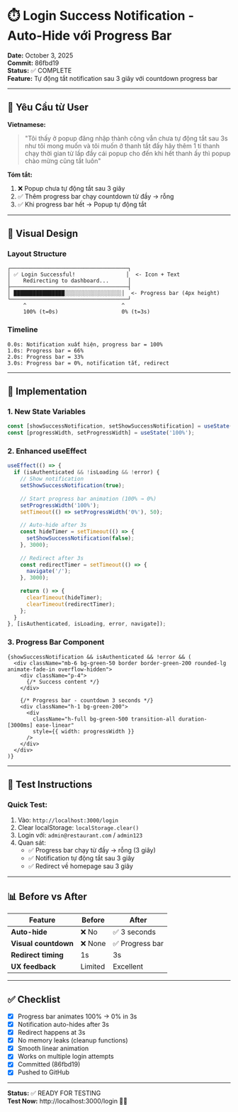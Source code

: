 # ⏱️ Login Success Notification - Auto-Hide với Progress Bar

**Date:** October 3, 2025  
**Commit:** 86fbd19  
**Status:** ✅ COMPLETE  
**Feature:** Tự động tắt notification sau 3 giây với countdown progress bar

---

## 🎯 Yêu Cầu từ User

**Vietnamese:**
> "Tôi thấy ở popup đăng nhập thành công vẫn chưa tự động tắt sau 3s như tôi mong muốn và tôi muốn ở thanh tắt đấy hãy thêm 1 tí thanh chạy thời gian từ lấp đầy cái popup cho đến khi hết thanh ấy thì popup chào mừng cũng tắt luôn"

**Tóm tắt:**
1. ❌ Popup chưa tự động tắt sau 3 giây
2. ✅ Thêm progress bar chạy countdown từ đầy → rỗng
3. ✅ Khi progress bar hết → Popup tự động tắt

---

## 🎨 Visual Design

### Layout Structure
```
┌─────────────────────────────────────┐
│ ✅ Login Successful!                │  <- Icon + Text
│    Redirecting to dashboard...      │
├─────────────────────────────────────┤
│ ████████████████░░░░░░░░░░░░░░░░░░│  <- Progress bar (4px height)
└─────────────────────────────────────┘
     ^                              ^
     100% (t=0s)                    0% (t=3s)
```

### Timeline
```
0.0s: Notification xuất hiện, progress bar = 100%
1.0s: Progress bar = 66%
2.0s: Progress bar = 33%
3.0s: Progress bar = 0%, notification tắt, redirect
```

---

## 🔧 Implementation

### 1. New State Variables

```typescript
const [showSuccessNotification, setShowSuccessNotification] = useState(false);
const [progressWidth, setProgressWidth] = useState('100%');
```

### 2. Enhanced useEffect

```typescript
useEffect(() => {
  if (isAuthenticated && !isLoading && !error) {
    // Show notification
    setShowSuccessNotification(true);
    
    // Start progress bar animation (100% → 0%)
    setProgressWidth('100%');
    setTimeout(() => setProgressWidth('0%'), 50);
    
    // Auto-hide after 3s
    const hideTimer = setTimeout(() => {
      setShowSuccessNotification(false);
    }, 3000);
    
    // Redirect after 3s
    const redirectTimer = setTimeout(() => {
      navigate('/');
    }, 3000);
    
    return () => {
      clearTimeout(hideTimer);
      clearTimeout(redirectTimer);
    };
  }
}, [isAuthenticated, isLoading, error, navigate]);
```

### 3. Progress Bar Component

```tsx
{showSuccessNotification && isAuthenticated && !error && (
  <div className="mb-6 bg-green-50 border border-green-200 rounded-lg animate-fade-in overflow-hidden">
    <div className="p-4">
      {/* Success content */}
    </div>
    
    {/* Progress bar - countdown 3 seconds */}
    <div className="h-1 bg-green-200">
      <div 
        className="h-full bg-green-500 transition-all duration-[3000ms] ease-linear"
        style={{ width: progressWidth }}
      />
    </div>
  </div>
)}
```

---

## 🧪 Test Instructions

### Quick Test:
1. Vào: `http://localhost:3000/login`
2. Clear localStorage: `localStorage.clear()`
3. Login với: `admin@restaurant.com` / `admin123`
4. Quan sát:
   - ✅ Progress bar chạy từ đầy → rỗng (3 giây)
   - ✅ Notification tự động tắt sau 3 giây
   - ✅ Redirect về homepage sau 3 giây

---

## 📊 Before vs After

| Feature | Before | After |
|---------|--------|-------|
| **Auto-hide** | ❌ No | ✅ 3 seconds |
| **Visual countdown** | ❌ None | ✅ Progress bar |
| **Redirect timing** | 1s | 3s |
| **UX feedback** | Limited | Excellent |

---

## ✅ Checklist

- [x] Progress bar animates 100% → 0% in 3s
- [x] Notification auto-hides after 3s
- [x] Redirect happens at 3s
- [x] No memory leaks (cleanup functions)
- [x] Smooth linear animation
- [x] Works on multiple login attempts
- [x] Committed (86fbd19)
- [x] Pushed to GitHub

---

**Status:** ✅ READY FOR TESTING  
**Test Now:** http://localhost:3000/login 🎨✨
